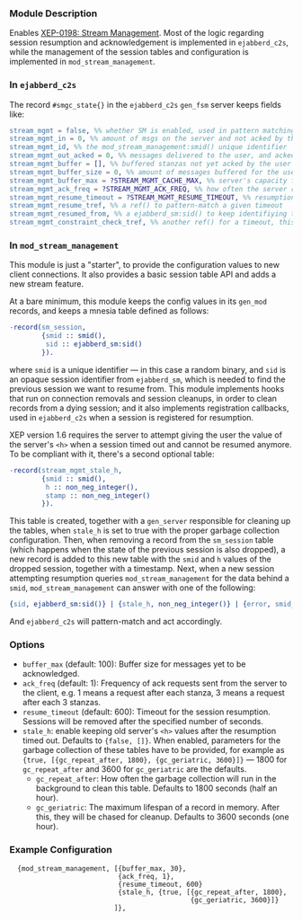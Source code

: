 ### Module Description

Enables [XEP-0198: Stream Management](http://xmpp.org/extensions/xep-0198.html).
Most of the logic regarding session resumption and acknowledgement is implemented in `ejabberd_c2s`,
while the management of the session tables and configuration is implemented in
`mod_stream_management`.

### In `ejabberd_c2s`

The record `#smgc_state{}` in the `ejabberd_c2s` `gen_fsm` server keeps fields like:

```erlang
stream_mgmt = false, %% whether SM is enabled, used in pattern matching inside `ejabberd_c2s`
stream_mgmt_in = 0, %% amount of msgs on the server and not acked by the user (server's <h>)
stream_mgmt_id, %% the mod_stream_management:smid() unique identifier
stream_mgmt_out_acked = 0, %% messages delivered to the user, and acked by the user (user's <h>)
stream_mgmt_buffer = [], %% buffered stanzas not yet acked by the user
stream_mgmt_buffer_size = 0, %% amount of messages buffered for the user
stream_mgmt_buffer_max = ?STREAM_MGMT_CACHE_MAX, %% server's capacity for buffering
stream_mgmt_ack_freq = ?STREAM_MGMT_ACK_FREQ, %% how often the server requests acks
stream_mgmt_resume_timeout = ?STREAM_MGMT_RESUME_TIMEOUT, %% resumption timeout
stream_mgmt_resume_tref, %% a ref() to pattern-match a given timeout
stream_mgmt_resumed_from, %% a ejabberd_sm:sid() to keep identifiying the old session
stream_mgmt_constraint_check_tref, %% another ref() for a timeout, this time for buffer_full check
```

### In `mod_stream_management`

This module is just a "starter", to provide the configuration values to new client connections. It
also provides a basic session table API and adds a new stream feature.

At a bare minimum, this module keeps the config values in its `gen_mod` records, and keeps a mnesia
table defined as follows:

```erlang
-record(sm_session,
        {smid :: smid(),
         sid :: ejabberd_sm:sid()
        }).
```

where `smid` is a unique identifier — in this case a random binary, and `sid` is an opaque session
identifier from `ejabberd_sm`, which is needed to find the previous session we want to resume from.
This module implements hooks that run on connection removals and session cleanups, in order to clean
records from a dying session; and it also implements registration callbacks, used in `ejabberd_c2s`
when a session is registered for resumption.

XEP version 1.6 requires the server to attempt giving the user the value of the server's `<h>` when
a session timed out and cannot be resumed anymore. To be compliant with it, there's a second
optional table:

```erlang
-record(stream_mgmt_stale_h,
        {smid :: smid(),
         h :: non_neg_integer(),
         stamp :: non_neg_integer()
        }).
```

This table is created, together with a `gen_server` responsible for cleaning up the tables, when
`stale_h` is set to true with the proper garbage collection configuration. Then, when removing a
record from the `sm_session` table (which happens when the state of the previous session is also
dropped), a new record is added to this new table with the `smid` and `h` values of the dropped
session, together with a timestamp. Next, when a new session attempting resumption queries
`mod_stream_management` for the data behind a `smid`, `mod_stream_management` can answer with one of
the following:

```erlang
{sid, ejabberd_sm:sid()} | {stale_h, non_neg_integer()} | {error, smid_not_found}.
```

And `ejabberd_c2s` will pattern-match and act accordingly.

### Options

* `buffer_max` (default: 100): Buffer size for messages yet to be acknowledged.
* `ack_freq` (default: 1): Frequency of ack requests sent from the server to the client, e.g. 1
  means a request after each stanza, 3 means a request after each 3 stanzas.
* `resume_timeout` (default: 600): Timeout for the session resumption. Sessions will be removed
  after the specified number of seconds.
* `stale_h`: enable keeping old server's `<h>` values after the resumption timed out. Defaults to
  `{false, []}`. When enabled, parameters for the garbage collection of these tables have to be
  provided, for example as `{true, [{gc_repeat_after, 1800}, {gc_geriatric, 3600}]}` — 1800 for
  `gc_repeat_after` and 3600 for `gc_geriatric` are the defaults.
  - `gc_repeat_after`: How often the garbage collection will run in the background to clean this
    table. Defaults to 1800 seconds (half an hour).
  - `gc_geriatric`: The maximum lifespan of a record in memory. After this, they will be chased for
    cleanup. Defaults to 3600 seconds (one hour).

### Example Configuration

```
  {mod_stream_management, [{buffer_max, 30},
                           {ack_freq, 1},
                           {resume_timeout, 600}
                           {stale_h, {true, [{gc_repeat_after, 1800},
                                             {gc_geriatric, 3600}]}
                          ]},
```

